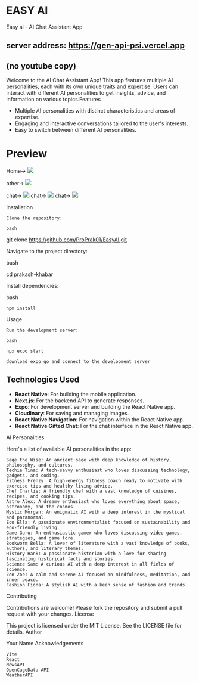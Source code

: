 # EASY AI
Easy ai -  AI Chat Assistant App
## server address: https://gen-api-psi.vercel.app
## (no youtube copy)
Welcome to the AI Chat Assistant App! This app features multiple AI personalities, each with its own unique traits and expertise. Users can interact with different AI personalities to get insights, advice, and information on various topics.Features

- Multiple AI personalities with distinct characteristics and areas of expertise.
- Engaging and interactive conversations tailored to the user's interests.
- Easy to switch between different AI personalities.

# Preview
Home->
![](images/home1.PNG)

other->
![](images/home2.PNG)

chat->
![](images/chat0.PNG)
chat->
![](images/chat1.PNG)
chat->
![](images/chat2.PNG)

Installation

    Clone the repository:

    bash

git clone https://github.com/ProPrak01/EasyAI.git

Navigate to the project directory:

bash

cd prakash-khabar

Install dependencies:

bash

    npm install

Usage

    Run the development server:

    bash

    npx expo start

    download expo go and connect to the development server
    
## Technologies Used

- **React Native**: For building the mobile application.
- **Next.js**: For the backend API to generate responses.
- **Expo**: For development server and building the React Native app.
- **Cloudinary**: For saving and managing images.
- **React Native Navigation**: For navigation within the React Native app.
- **React Native Gifted Chat**: For the chat interface in the React Native app.

AI Personalities

Here's a list of available AI personalities in the app:

    Sage the Wise: An ancient sage with deep knowledge of history, philosophy, and cultures.
    Techie Tina: A tech-savvy enthusiast who loves discussing technology, gadgets, and coding.
    Fitness Frenzy: A high-energy fitness coach ready to motivate with exercise tips and healthy living advice.
    Chef Charlie: A friendly chef with a vast knowledge of cuisines, recipes, and cooking tips.
    Astro Alex: A dreamy enthusiast who loves everything about space, astronomy, and the cosmos.
    Mystic Morgan: An enigmatic AI with a deep interest in the mystical and paranormal.
    Eco Ella: A passionate environmentalist focused on sustainability and eco-friendly living.
    Game Guru: An enthusiastic gamer who loves discussing video games, strategies, and game lore.
    Bookworm Bella: A lover of literature with a vast knowledge of books, authors, and literary themes.
    History Hank: A passionate historian with a love for sharing fascinating historical facts and stories.
    Science Sam: A curious AI with a deep interest in all fields of science.
    Zen Zoe: A calm and serene AI focused on mindfulness, meditation, and inner peace.
    Fashion Fiona: A stylish AI with a keen sense of fashion and trends.

    
Contributing

Contributions are welcome! Please fork the repository and submit a pull request with your changes.
License

This project is licensed under the MIT License. See the LICENSE file for details.
Author

Your Name
Acknowledgements

    Vite
    React
    NewsAPI
    OpenCageData API
    WeatherAPI


